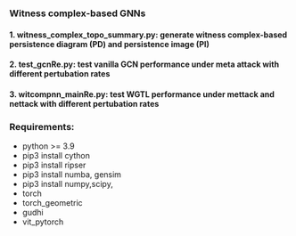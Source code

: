 ### Witness complex-based GNNs

#### 1. witness_complex_topo_summary.py: generate witness complex-based persistence diagram (PD) and persistence image (PI)
#### 2. test_gcnRe.py: test vanilla GCN performance under meta attack with different pertubation rates
#### 3. witcompnn_mainRe.py: test WGTL performance under mettack and nettack with different pertubation rates


### Requirements:
- python >= 3.9
- pip3 install cython
- pip3 install ripser
- pip3 install numba, gensim
- pip3 install numpy,scipy, 
- torch
- torch_geometric
- gudhi
- vit_pytorch
